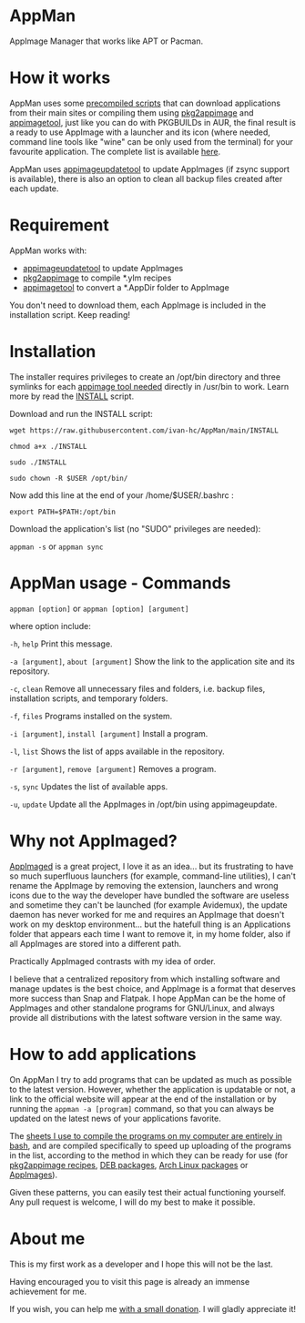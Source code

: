 # AppMan
AppImage Manager that works like APT or Pacman.

# How it works
AppMan uses some [precompiled scripts](https://github.com/ivan-hc/AppMan/tree/main/applications) that can download applications from their main sites or compiling them using [pkg2appimage](https://github.com/AppImage/pkg2appimage) and [appimagetool](https://github.com/AppImage/AppImageKit), just like you can do with PKGBUILDs in AUR, the final result is a ready to use AppImage with a launcher and its icon (where needed, command line tools like "wine" can be only used from the terminal) for your favourite application. The complete list is available [here](https://github.com/ivan-hc/AppMan/tree/main/applications).

AppMan uses [appimageupdatetool](https://github.com/AppImage/AppImageUpdate) to update AppImages (if zsync support is available), there is also an option to clean all backup files created after each update.

# Requirement
AppMan works with:
- [appimageupdatetool](https://github.com/AppImage/AppImageUpdate) to update AppImages
- [pkg2appimage](https://github.com/AppImage/pkg2appimage) to compile *.ylm recipes
- [appimagetool](https://github.com/AppImage/AppImageKit) to convert a *.AppDir folder to AppImage

You don't need to download them, each AppImage is included in the installation script. Keep reading!

# Installation
The installer requires privileges to create an /opt/bin directory and three symlinks for each [appimage tool needed](https://github.com/ivan-hc/AppMan/tree/main/appimage-tools) directly in /usr/bin to work. Learn more by read the [INSTALL](https://raw.githubusercontent.com/ivan-hc/AppMan/main/INSTALL) script.

Download and run the INSTALL script:

`wget https://raw.githubusercontent.com/ivan-hc/AppMan/main/INSTALL`

`chmod a+x ./INSTALL`

`sudo ./INSTALL`

`sudo chown -R $USER /opt/bin/`

Now add this line at the end of your /home/$USER/.bashrc :

`export PATH=$PATH:/opt/bin`

Download the application's list (no "SUDO" privileges are needed):

`appman -s` or `appman sync`


# AppMan usage - Commands
`appman [option]`  or `appman [option] [argument]`
 
 where option include:
 
  `-h`, `help`	Print this message.

  `-a [argument]`, `about [argument]` Show the link to the application site and its repository.

  `-c`, `clean`	Remove all unnecessary files and folders, i.e. backup	files, installation scripts, and temporary folders.
  
  `-f`, `files`	Programs installed on the system.
  
  `-i [argument]`, `install [argument]` 	Install a program.
  
  `-l`, `list`	Shows the list of apps available in the repository.
  
  `-r [argument]`, `remove [argument]`	Removes a program.
  
  `-s`, `sync`	Updates the list of available apps.
  
  `-u`, `update`	Update all the AppImages in /opt/bin using appimageupdate.


# Why not AppImaged?
[AppImaged](https://github.com/probonopd/go-appimage) is a great project, I love it as an idea... but its frustrating to have so much superfluous launchers (for example, command-line utilities), I can't rename the AppImage by removing the extension, launchers and wrong icons due to the way the developer have bundled the software are useless and sometime they can't be launched (for example Avidemux), the update daemon has never worked for me and requires an AppImage that doesn't work on my desktop environment... but the hatefull thing is an Applications folder that appears each time I want to remove it, in my home folder, also if all AppImages are stored into a different path.

Practically AppImaged contrasts with my idea of order.

I believe that a centralized repository from which installing software and manage updates is the best choice, and AppImage is a format that deserves more success than Snap and Flatpak. I hope AppMan can be the home of AppImages and other standalone programs for GNU/Linux, and always provide all distributions with the latest software version in the same way.


# How to add applications
On AppMan I try to add programs that can be updated as much as possible to the latest version. However, whether the application is updatable or not, a link to the official website will appear at the end of the installation or by running the `appman -a [program]` command, so that you can always be updated on the latest news of your applications favorite.

The [sheets I use to compile the programs on my computer are entirely in bash](https://github.com/ivan-hc/AppMan/tree/main/models), and are compiled specifically to speed up uploading of the programs in the list, according to the method in which they can be ready for use (for [pkg2appimage recipes](https://github.com/ivan-hc/AppMan/main/models/PKG2APPIMAGE-installer), [DEB packages](https://github.com/ivan-hc/AppMan/main/models/LOCALDEB-installer), [Arch Linux packages](https://github.com/ivan-hc/AppMan/main/models/LOCALARCH-installer) or [AppImages](https://github.com/ivan-hc/AppMan/main/models/WGETSIMPLE-installer)).

Given these patterns, you can easily test their actual functioning yourself. Any pull request is welcome, I will do my best to make it possible.


# About me
This is my first work as a developer and I hope this will not be the last.

Having encouraged you to visit this page is already an immense achievement for me.

If you wish, you can help me [with a small donation](https://paypal.me/ivanalexhc). I will gladly appreciate it!
